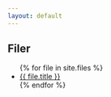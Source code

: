 ```yaml
---
layout: default
---
```


## Filer

<ul>
  {% for file in site.files %}
    <li>
      <a href="{{ file.url | prepend: site.baseurl }}">{{ file.title }}</a>
    </li>
  {% endfor %}
</ul>
